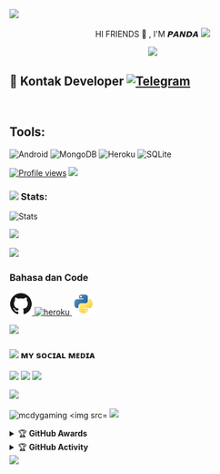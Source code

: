 <img src="https://user-images.githubusercontent.com/73097560/115834477-dbab4500-a447-11eb-908a-139a6edaec5c.gif"><p align="center"> HI FRIENDS 👋 , I'M 𝙋𝘼𝙉𝘿𝘼
<img src="https://user-images.githubusercontent.com/73097560/115834477-dbab4500-a447-11eb-908a-139a6edaec5c.gif">
 
<p align="center">    
    <img src="https://telegra.ph/file/2afdc5223c5ed48d8283b.jpg">   
  </p> 
           
## 📲 Kontak Developer [![Telegram](https://img.shields.io/badge/telegram-1b77FF.svg?style=for-the-badge&logo=telegram)](https://t.me/bangsatkuasa) 
<br>

## Tools:

   ![Android](https://img.shields.io/badge/Android-3DDC84?style=for-the-badge&logo=android&logoColor=red)
   ![MongoDB](https://img.shields.io/badge/MongoDB-4EA94B?style=for-the-badge&logo=mongodb&logoColor=green)
   ![Heroku](https://img.shields.io/badge/Heroku-430098?style=for-the-badge&logo=heroku&logoColor=blue)
   ![SQLite](https://img.shields.io/badge/SQLite-07405E?style=for-the-badge&logo=sqlite&logoColor=yellow)
 
[![Profile views](https://gpvc.arturio.dev/mcdygaming)](https://github.com/mcdygaming)
<img src="https://user-images.githubusercontent.com/73097560/115834477-dbab4500-a447-11eb-908a-139a6edaec5c.gif">

### <img src="https://media.giphy.com/media/IqgySmxEgP0rs40ZMB/giphy.gif" width="50"> Stats:
   
![Stats](https://github-readme-stats.vercel.app/api?username=mcdygaming&show_icons=true&count_private=true&title_color=f7d745&text_color=b2d76c&icon_color=6562af&bg_color=00000000&hide=bg-color&hide_border=false)   
<p align="left"><a href="https://github.com/mcdygaming"><img src="https://github-readme-stats.vercel.app/api/top-langs/?username=mcdygaming&theme=radical&layout=compact"></a></p>
</p>
<img src="https://user-images.githubusercontent.com/73097560/115834477-dbab4500-a447-11eb-908a-139a6edaec5c.gif">
<h3 align="left">Bahasa dan Code</h3>
  <p align="left"> <a href="https://www.github.com/" target="_blank"> 
    <img src="https://raw.githubusercontent.com/devicons/devicon/master/icons/github/github-original.svg" alt="github" width="40" height="40"/> </a> 
    <a href="https://heroku.com" target="_blank"> <img src="https://www.vectorlogo.zone/logos/heroku/heroku-icon.svg" alt="heroku" width="40" height="40"/> </a> 
    <a href="https://www.python.org" target="_blank"> <img src="https://raw.githubusercontent.com/devicons/devicon/master/icons/python/python-original.svg" alt="python" width="40" height="40"/> </a> </p>
<img src="https://user-images.githubusercontent.com/73097560/115834477-dbab4500-a447-11eb-908a-139a6edaec5c.gif">

### <img src="https://media.giphy.com/media/VgCDAzcKvsR6OM0uWg/giphy.gif" width="50"> ᴍʏ sᴏᴄɪᴀʟ ᴍᴇᴅɪᴀ
<p>
    <a href="https://www.facebook.com/albert.krickzcilegon/" target="blank"><img src="https://img.icons8.com/nolan/55/facebook-new.png" /></a>
    <a href="https://t.me/bangsatkuasa" target="blank"><img src="https://img.icons8.com/nolan/55/telegram-app.png" /></a>
    <a href="https://instagram.com/pindapanda9" target="blank"><img src="https://img.icons8.com/nolan/55/instagram-new.png" /></a>
</p>
<img src="https://user-images.githubusercontent.com/73097560/115834477-dbab4500-a447-11eb-908a-139a6edaec5c.gif">
<p><img align="center" src="https://github-readme-streak-stats.herokuapp.com/?user=mcdygaming&" alt="mcdygaming
<img src="https://user-images.githubusercontent.com/73097560/115834477-dbab4500-a447-11eb-908a-139a6edaec5c.gif">
<img src="https://user-images.githubusercontent.com/73097560/115834477-dbab4500-a447-11eb-908a-139a6edaec5c.gif">    
<details>
    <summary>&#127942 <b>GitHub Awards</b></summary><br/>

![Github Trophy](https://github-profile-trophy.vercel.app/?username=phaticusthiccy)
</details>

<details>
    <summary>&#127942 <b>GitHub Activity</b></summary><br/>

![Metrics](https://metrics.lecoq.io/mcdygaming?template=classic&repositories.forks=true&languages=1&languages.colors=github&languages.threshold=0%25&config.timezone=Asia%2FBanten)

</details>
<img src="https://user-images.githubusercontent.com/73097560/115834477-dbab4500-a447-11eb-908a-139a6edaec5c.gif">
